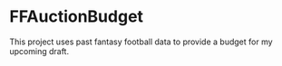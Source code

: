 # FFAuctionBudget
This project uses past fantasy football data to provide a budget for my upcoming draft.
